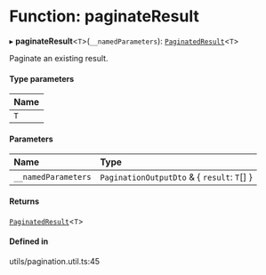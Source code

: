 # Function: paginateResult

▸ **paginateResult**<`T`\>(`__namedParameters`): [`PaginatedResult`](../interfaces/PaginatedResult.md)<`T`\>

Paginate an existing result.

#### Type parameters

| Name |
| :--- |
| `T`  |

#### Parameters

| Name                | Type                                        |
| :------------------ | :------------------------------------------ |
| `__namedParameters` | `PaginationOutputDto` & { `result`: `T`[] } |

#### Returns

[`PaginatedResult`](../interfaces/PaginatedResult.md)<`T`\>

#### Defined in

utils/pagination.util.ts:45
